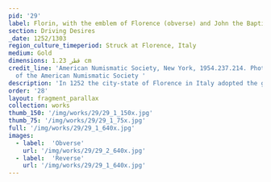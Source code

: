 ```yaml
---
pid: '29'
label: Florin, with the emblem of Florence (obverse) and John the Baptist (reverse)
section: Driving Desires
_date: 1252/1303
region_culture_timeperiod: Struck at Florence, Italy
medium: Gold
dimensions: قطر 1.23 cm
credit_line: 'American Numismatic Society, New York, 1954.237.214. Photograph courtesy
  of the American Numismatic Society '
description: 'In 1252 the city-state of Florence in Italy adopted the gold standard and began minting its own currency. This adoption was supported by an influx of gold from West Africa via trans-Saharan trade routes. Florins were stamped with a fleur-de-lis on one side and an image of John the Baptist, the patron saint of the city of Florence, on the other. A mint mark appears above John the Baptist’s right hand, indicating where the coin was produced. Florins could also be hammered out to form valuable gold leaf, which was used to embellish objects including religious paintings.'
order: '28'
layout: fragment_parallax
collection: works
thumb_150: '/img/works/29/29_1_150x.jpg'
thumb_75: '/img/works/29/29_1_75x.jpg'
full: '/img/works/29/29_1_640x.jpg'
images:
  - label:  'Obverse'
    url: '/img/works/29/29_2_640x.jpg'
  - label:  'Reverse'
    url: '/img/works/29/29_1_640x.jpg'
---
```

